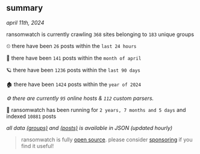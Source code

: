 
## summary
_april 11th, 2024_

ransomwatch is currently crawling `368` sites belonging to `183` unique groups

⏲ there have been `26` posts within the `last 24 hours`

🦈 there have been `141` posts within the `month of april`

🪐 there have been `1236` posts within the `last 90 days`

🏚 there have been `1424` posts within the `year of 2024`

_⚙️ there are currently `95` online hosts & `112` custom parsers._

🦕 ransomwatch has been running for `2 years, 7 months and 5 days` and indexed `10881` posts

_all data  [(groups)](http://ransomwhat.telemetry.ltd/groups) and [(posts)](http://ransomwhat.telemetry.ltd/posts) is available in JSON (updated hourly)_

> ransomwatch is fully [open source](https://github.com/joshhighet/ransomwatch#ransomwatch--). please consider [sponsoring](https://github.com/sponsors/joshhighet) if you find it useful!
